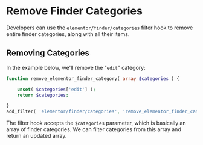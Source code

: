 # Remove Finder Categories

Developers can use the `elementor/finder/categories` filter hook to remove entire finder categories, along with all their items. 

## Removing Categories

In the example below, we'll remove the "`edit`" category: 

```php
function remove_elementor_finder_category( array $categories ) {

	unset( $categories['edit'] );
	return $categories;

}
add_filter( 'elementor/finder/categories', 'remove_elementor_finder_category' );
```

The filter hook accepts the `$categories` parameter, which is basically an array of finder categories. We can filter categories from this array and return an updated array.
